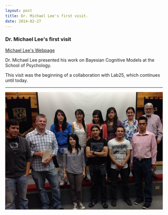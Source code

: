 ```yaml
---
layout: post
title: Dr. Michael Lee's first visit.
date: 2014-02-27
---
```


### Dr. Michael Lee's first visit
<a class='link' href="http://faculty.sites.uci.edu/mdlee/">Michael Lee's Webpage</a>

Dr. Michael Lee presented his work on Bayesian Cognitive Models at the School of Psychology. 

This visit was the beginning of a collaboration with Lab25, which continues until today.


----
![Alt text](/LabPictures/IMG_1293.JPG)
